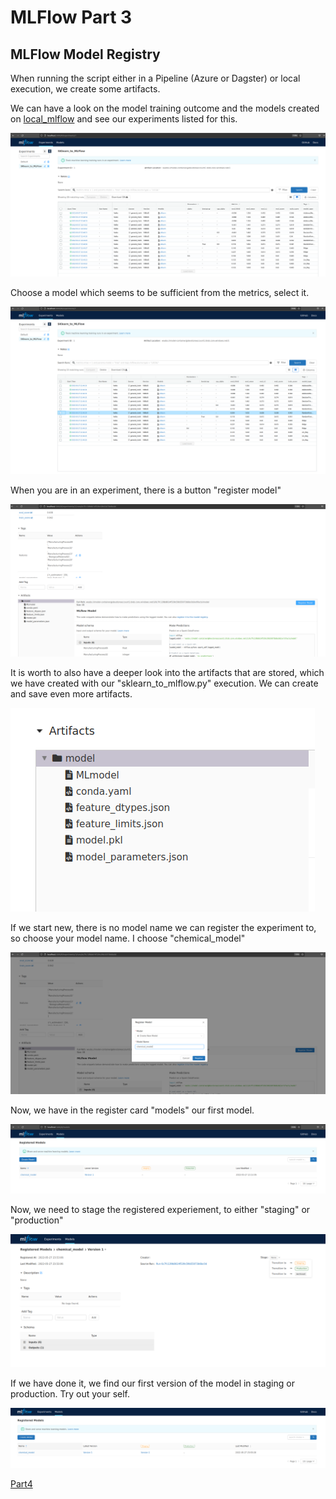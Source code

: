 

# MLFlow Part 3

## MLFlow Model Registry

When running the script either in a Pipeline (Azure or Dagster) or local execution, we create some artifacts.

We can have a look on the model training outcome and the models created on [local_mlflow](localhost:5000) and see our experiments listed for this.

![local_mlflow](./assets/mlflow_experiments.png)


Choose a model which seems to be sufficient from the metrics, select it.

![workflow_mlflow](./assets/mlflow_choose_model.png)

When you are in an experiment, there is a button "register model" 

![workflow_mlflow2](./assets/model_register.png)

It is worth to also have a deeper look into the artifacts that are stored, which we have created with our "sklearn_to_mlflow.py" execution. We can create and save even more artifacts.

![workflow_mlflow2](./assets/model_artifacts.png)

If we start new, there is no model name we can register the experiment to, so choose your model name. I choose "chemical_model"

![workflow_mlflow4](./assets/model_register2.png)

Now, we have in the register card "models" our first model.

![workflow_mlflow4](./assets/registered_model.png)

Now, we need to stage the registered experiement, to either "staging" or "production"

![workflow_mlflow5](./assets/model_staging.png)

If we have done it, we find our first version of the model in staging or production. Try out your self.

![workflow_mlflow5](./assets/model_staged.png)


[Part4](./MLFlow_part4.md)
